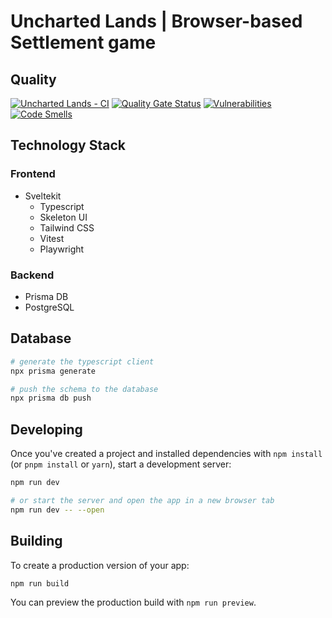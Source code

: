# Uncharted Lands | Browser-based Settlement game

## Quality
[![Uncharted Lands - CI](https://github.com/RedSyndicate/browser-game/actions/workflows/CI.yml/badge.svg)](https://github.com/RedSyndicate/browser-game/actions/workflows/CI.yml) [![Quality Gate Status](https://sonarcloud.io/api/project_badges/measure?project=RedSyndicate_browser-game&metric=alert_status)](https://sonarcloud.io/summary/new_code?id=RedSyndicate_browser-game) [![Vulnerabilities](https://sonarcloud.io/api/project_badges/measure?project=RedSyndicate_browser-game&metric=vulnerabilities)](https://sonarcloud.io/summary/new_code?id=RedSyndicate_browser-game) [![Code Smells](https://sonarcloud.io/api/project_badges/measure?project=RedSyndicate_browser-game&metric=code_smells)](https://sonarcloud.io/summary/new_code?id=RedSyndicate_browser-game)

## Technology Stack
### Frontend
* Sveltekit
    * Typescript
    * Skeleton UI
    * Tailwind CSS
    * Vitest
    * Playwright
### Backend
* Prisma DB
* PostgreSQL

## Database
```bash
# generate the typescript client
npx prisma generate

# push the schema to the database
npx prisma db push
```
## Developing
Once you've created a project and installed dependencies with `npm install` (or `pnpm install` or `yarn`), start a development server:

```bash
npm run dev

# or start the server and open the app in a new browser tab
npm run dev -- --open
```

## Building

To create a production version of your app:

```bash
npm run build
```

You can preview the production build with `npm run preview`.

